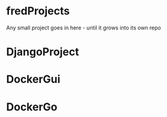 # fredProjects
Any small project goes in here - until it grows into its own repo


# DjangoProject


# DockerGui

# DockerGo
